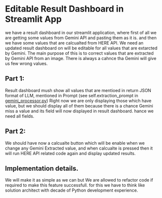 # Editable Result Dashboard in Streamlit App
we have a result dashboard in our streamlit application, where first of all we are getting some values from Gemini API and pasting them as it is. and then we have some values that are calcualted from HERE API.
We need an updated result dashboard on will be editable for all values that are extarcted by Gemini. The main purpose of this is to correct values that are extracted by Gemini API from an image. There is always a cahnce tha Gemini will give us few wrong values.

## Part 1: 
Result dashboard mush show all values that are mentioed in return JSON format of LLM, mentioned in Prompt (see self.extraction_prompt in [gemini_processor.py](gemini_processor.py))
Right now we are only displaying those which have value, but we should display all of them because there is a chance Gemini miss a value and its field will now displayed in result dashboard.
hance we need all fields.

## Part 2:
We should have now a calcualte button which will be enable when we change any Gemini Extracted value, and when calcualte is pressed then it will run HERE API related code again and display updated results. 

## Implementation details.
We will make it as simple as we can but We are allowed to refactor code if required to make this feature successfull. for this we have to think like solution architect with decade of Python development experience.